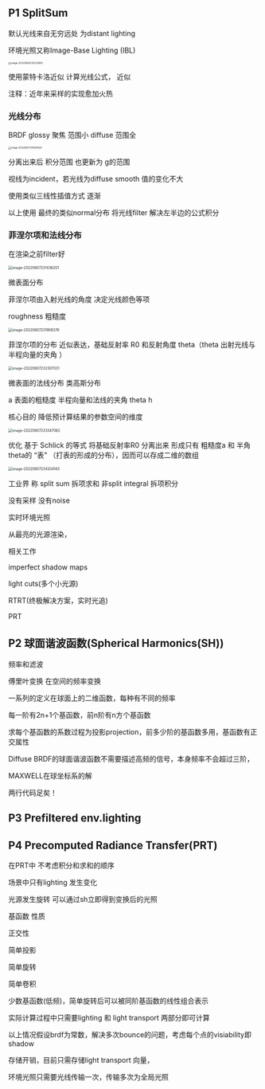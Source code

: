 ## P1  SplitSum

默认光线来自无穷远处 为distant lighting 

环境光照又称Image-Base Lighting (IBL)

<img src="D:\Git_Repo\GAMES_CG\00_Basis\01_高质量实时渲染\02_SUM\P2 实时环境光照.assets\image-20220606235223669.png" alt="image-20220606235223669" style="zoom: 33%;" />

使用蒙特卡洛近似 计算光线公式， 近似

注释：近年来采样的实现愈加火热

### 光线分布

BRDF glossy 聚焦 范围小 diffuse 范围全

<img src="D:\Git_Repo\GAMES_CG\00_Basis\01_高质量实时渲染\02_SUM\P2 实时环境光照.assets\image-20220607124029025.png" alt="image-20220607124029025" style="zoom: 33%;" />

分离出来后 积分范围 也更新为 g的范围 

视线为incident，若光线为diffuse smooth 值的变化不大

使用类似三线性插值方式 逐渐

以上使用 最终的类似normal分布 将光线filter 解决左半边的公式积分



### 菲涅尔项和法线分布

在渲染之前filter好



<img src="D:\Git_Repo\GAMES_CG\00_Basis\01_高质量实时渲染\02_SUM\P2 实时环境光照.assets\image-20220607231436201.png" alt="image-20220607231436201" style="zoom:50%;" />

微表面分布

菲涅尔项由入射光线的角度 决定光线颜色等项

roughness 粗糙度 

<img src="D:\Git_Repo\GAMES_CG\00_Basis\01_高质量实时渲染\02_SUM\P2 实时环境光照.assets\image-20220607231908376.png" alt="image-20220607231908376" style="zoom:50%;" />

菲涅尔项的分布 近似表达，基础反射率 R0 和反射角度 theta（theta 出射光线与半程向量的夹角 ）

<img src="D:\Git_Repo\GAMES_CG\00_Basis\01_高质量实时渲染\02_SUM\P2 实时环境光照.assets\image-20220607232307031.png" alt="image-20220607232307031" style="zoom:50%;" />

微表面的法线分布  类高斯分布 

a 表面的粗糙度 半程向量和法线的夹角 theta h 

核心目的 降低预计算结果的参数空间的维度

<img src="D:\Git_Repo\GAMES_CG\00_Basis\01_高质量实时渲染\02_SUM\P2 实时环境光照.assets\image-20220607233347062.png" alt="image-20220607233347062" style="zoom:50%;" />

优化 基于 Schlick 的等式 将基础反射率R0 分离出来 形成只有 粗糙度a  和 半角theta的 “表” （打表的形成的分布），因而可以存成二维的数组

<img src="D:\Git_Repo\GAMES_CG\00_Basis\01_高质量实时渲染\02_SUM\P2 实时环境光照.assets\image-20220607234204145.png" alt="image-20220607234204145" style="zoom:50%;" />

工业界 称 split sum 拆项求和 非split integral 拆项积分

没有采样 没有noise 



实时环境光照

从最亮的光源渲染，

相关工作

imperfect shadow maps

light cuts(多个小光源)

RTRT(终极解决方案，实时光追)

PRT

## P2 球面谐波函数(Spherical Harmonics(SH))

频率和滤波

傅里叶变换 在空间的频率变换

一系列的定义在球面上的二维函数，每种有不同的频率

每一阶有2n+1个基函数，前n阶有n方个基函数

求每个基函数的系数过程为投影projection，前多少阶的基函数多用，基函数有正交属性  

Diffuse BRDF的球面谐波函数不需要描述高频的信号，本身频率不会超过三阶，



MAXWELL在球坐标系的解





两行代码足矣！

## P3 Prefiltered env.lighting



## P4 Precomputed Radiance Transfer(PRT)

在PRT中 不考虑积分和求和的顺序

场景中只有lighting 发生变化

光源发生旋转 可以通过sh立即得到变换后的光照



基函数 性质

正交性

简单投影

简单旋转

简单卷积

少数基函数(低频)，简单旋转后可以被同阶基函数的线性组合表示

实际计算过程中只需要lighting 和 light transport 两部分即可计算

以上情况假设brdf为常数，解决多次bounce的问题，考虑每个点的visiability即shadow

存储开销，目前只需存储light transport 向量，



环境光照只需要光线传输一次，传输多次为全局光照






